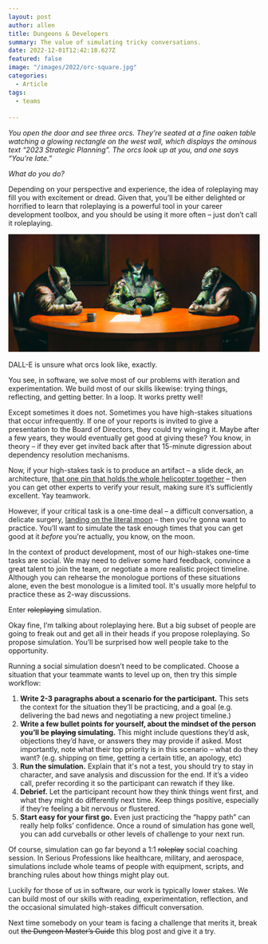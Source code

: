 ```yaml
---
layout: post
author: allen
title: Dungeons & Developers
summary: The value of simulating tricky conversations.
date: 2022-12-01T12:42:18.627Z
featured: false
image: "/images/2022/orc-square.jpg"
categories:
  - Article
tags:
  - teams

---
```


*You open the door and see three orcs. They’re seated at a fine oaken table watching a glowing rectangle on the west wall, which displays the ominous text “2023 Strategic Planning”. The orcs look up at you, and one says “You’re late.”*

*What do you do?*

Depending on your perspective and experience, the idea of roleplaying may fill you with excitement or dread. Given that, you’ll be either delighted or horrified to learn that roleplaying is a powerful tool in your career development toolbox, and you should be using it more often – just don’t call it roleplaying.

<img src="/images/2022/orcs.jpg">
<div class="centered"><p>DALL-E is unsure what orcs look like, exactly.</p></div>

You see, in software, we solve most of our problems with iteration and experimentation. We build most of our skills likewise: trying things, reflecting, and getting better. In a loop. It works pretty well!

Except sometimes it does not. Sometimes you have high-stakes situations that occur infrequently. If one of your reports is invited to give a presentation to the Board of Directors, they could try winging it. Maybe after a few years, they would eventually get good at giving these? You know, in theory – if they ever get invited back after that 15-minute digression about dependency resolution mechanisms.

Now, if your high-stakes task is to produce an artifact – a slide deck, an architecture, [that one pin that holds the whole helicopter together](https://en.wikipedia.org/wiki/Jesus_nut) – then you can get other experts to verify your result, making sure it’s sufficiently excellent. Yay teamwork.

However, if your critical task is a one-time deal – a difficult conversation, a delicate surgery, [landing on the literal moon](https://www.space.com/artemis-astronauts-moonwalking-desert-simulation-2022) – then you’re gonna want to practice. You’ll want to simulate the task enough times that you can get good at it *before* you’re actually, you know, on the moon.

In the context of product development, most of our high-stakes one-time tasks are social. We may need to deliver some hard feedback, convince a great talent to join the team, or negotiate a more realistic project timeline. Although you can rehearse the monologue portions of these situations alone, even the best monologue is a limited tool. It's usually more helpful to practice these as 2-way discussions.

Enter ~~roleplaying~~ simulation.

Okay fine, I’m talking about roleplaying here. But a big subset of people are going to freak out and get all in their heads if you propose roleplaying. So propose simulation. You’ll be surprised how well people take to the opportunity.

Running a social simulation doesn’t need to be complicated. Choose a situation that your teammate wants to level up on, then try this simple workflow:

1. **Write 2-3 paragraphs about a scenario for the participant.** This sets the context for the situation they’ll be practicing, and a goal (e.g. delivering the bad news and negotiating a new project timeline.)
2. **Write a few bullet points for yourself, about the mindset of the person you’ll be ~~playing~~ simulating.** This might include questions they’d ask, objections they’d have, or answers they may provide if asked. Most importantly, note what their top priority is in this scenario – what do they want? (e.g. shipping on time, getting a certain title, an apology, etc) 
3. **Run the simulation.** Explain that it's not a test, you should try to stay in character, and save analysis and discussion for the end. If it’s a video call, prefer recording it so the participant can rewatch if they like.
4. **Debrief.** Let the participant recount how they think things went first, and what they might do differently next time. Keep things positive, especially if they’re feeling a bit nervous or flustered.
5. **Start easy for your first go.** Even just practicing the “happy path” can really help folks’ confidence. Once a round of simulation has gone well, you can add curveballs or other levels of challenge to your next run.

Of course, simulation can go far beyond a 1:1 ~~roleplay~~ social coaching session. In Serious Professions like healthcare, military, and aerospace, simulations include whole teams of people with equipment, scripts, and branching rules about how things might play out.

Luckily for those of us in software, our work is typically lower stakes. We can build most of our skills with reading, experimentation, reflection, and the occasional simulated high-stakes difficult conversation.

Next time somebody on your team is facing a challenge that merits it, break out ~~the Dungeon Master’s Guide~~ this blog post and give it a try.

